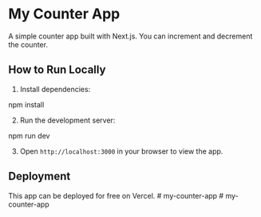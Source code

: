 # My Counter App

A simple counter app built with Next.js. You can increment and decrement the counter.

## How to Run Locally

1. Install dependencies:

npm install

2. Run the development server:

npm run dev

3. Open `http://localhost:3000` in your browser to view the app.

## Deployment

This app can be deployed for free on Vercel.
#   m y - c o u n t e r - a p p  
 #   m y - c o u n t e r - a p p  
 